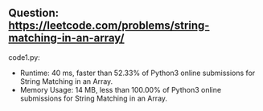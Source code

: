 ## Question: https://leetcode.com/problems/string-matching-in-an-array/

code1.py:
* Runtime: 40 ms, faster than 52.33% of Python3 online submissions for String Matching in an Array.
* Memory Usage: 14 MB, less than 100.00% of Python3 online submissions for String Matching in an Array.